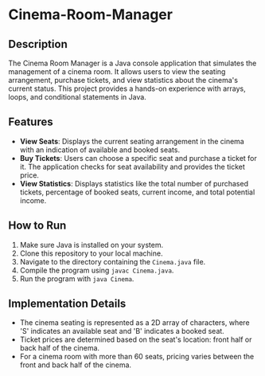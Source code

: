# Cinema-Room-Manager

## Description
The Cinema Room Manager is a Java console application that simulates the management of a cinema room. It allows users to view the seating arrangement, purchase tickets, and view statistics about the cinema's current status. This project provides a hands-on experience with arrays, loops, and conditional statements in Java.

## Features
- **View Seats**: Displays the current seating arrangement in the cinema with an indication of available and booked seats.
- **Buy Tickets**: Users can choose a specific seat and purchase a ticket for it. The application checks for seat availability and provides the ticket price.
- **View Statistics**: Displays statistics like the total number of purchased tickets, percentage of booked seats, current income, and total potential income.

## How to Run
1. Make sure Java is installed on your system.
2. Clone this repository to your local machine.
3. Navigate to the directory containing the `Cinema.java` file.
4. Compile the program using `javac Cinema.java`.
5. Run the program with `java Cinema`.

## Implementation Details
- The cinema seating is represented as a 2D array of characters, where 'S' indicates an available seat and 'B' indicates a booked seat.
- Ticket prices are determined based on the seat's location: front half or back half of the cinema.
- For a cinema room with more than 60 seats, pricing varies between the front and back half of the cinema.

